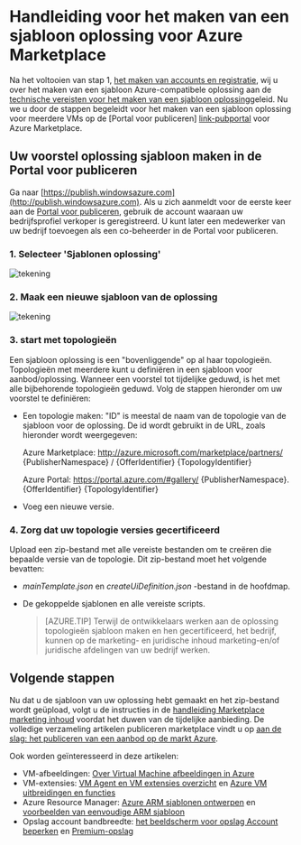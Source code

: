 <properties
   pageTitle="Handleiding voor het maken van een sjabloon oplossing voor Marketplace | Microsoft Azure"
   description="Gedetailleerde instructies over het maken, certificeren en implementeren van een Multi-VM afbeelding oplossing sjabloon voor kopen op de markt Azure."
   services="marketplace-publishing"
   documentationCenter=""
   authors="HannibalSII"
   manager="hascipio"
   editor=""/>

   <tags
      ms.service="marketplace"
      ms.devlang="na"
      ms.topic="article"
      ms.tgt_pltfrm="na"
      ms.workload="na"
      ms.date="07/27/2016"
      ms.author="hascipio; v-divte" />

# <a name="guide-to-create-a-solution-template-for-azure-marketplace"></a>Handleiding voor het maken van een sjabloon oplossing voor Azure Marketplace
Na het voltooien van stap 1, [het maken van accounts en registratie][link-acct-creation], wij u over het maken van een sjabloon Azure-compatibele oplossing aan de [technische vereisten voor het maken van een sjabloon oplossing](marketplace-publishing-solution-template-creation-prerequisites.md)geleid. Nu we u door de stappen begeleidt voor het maken van een sjabloon oplossing voor meerdere VMs op de [Portal voor publiceren] [ link-pubportal] voor Azure Marketplace.

## <a name="create-your-solution-template-offer-in-the-publishing-portal"></a>Uw voorstel oplossing sjabloon maken in de Portal voor publiceren
Ga naar [https://publish.windowsazure.com](http://publish.windowsazure.com). Als u zich aanmeldt voor de eerste keer aan de [Portal voor publiceren](https://publish.windowsazure.com/), gebruik de account waaraan uw bedrijfsprofiel verkoper is geregistreerd. U kunt later een medewerker van uw bedrijf toevoegen als een co-beheerder in de Portal voor publiceren.

### <a name="1-select-solution-templates"></a>1. Selecteer 'Sjablonen oplossing'

  ![tekening][img-pubportal-menu-sol-templ]

### <a name="2-create-a-new-solution-template"></a>2. Maak een nieuwe sjabloon van de oplossing

  ![tekening][img-pubportal-sol-templ-new]

### <a name="3-start-with-topologies"></a>3. start met topologieën
Een sjabloon oplossing is een "bovenliggende" op al haar topologieën. Topologieën met meerdere kunt u definiëren in een sjabloon voor aanbod/oplossing. Wanneer een voorstel tot tijdelijke geduwd, is het met alle bijbehorende topologieën geduwd. Volg de stappen hieronder om uw voorstel te definiëren:     

- Een topologie maken: "ID" is meestal de naam van de topologie van de sjabloon voor de oplossing. De id wordt gebruikt in de URL, zoals hieronder wordt weergegeven:

  Azure Marketplace: http://azure.microsoft.com/marketplace/partners/ {PublisherNamespace} / {OfferIdentifier} {TopologyIdentifier}

  Azure Portal: https://portal.azure.com/#gallery/ {PublisherNamespace}. {OfferIdentifier} {TopologyIdentifier}

- Voeg een nieuwe versie.

### <a name="4-get-your-topology-versions-certified"></a>4. Zorg dat uw topologie versies gecertificeerd
Upload een zip-bestand met alle vereiste bestanden om te creëren die bepaalde versie van de topologie. Dit zip-bestand moet het volgende bevatten:

- *mainTemplate.json* en *createUiDefinition.json* -bestand in de hoofdmap.
- De gekoppelde sjablonen en alle vereiste scripts.

  > [AZURE.TIP] Terwijl de ontwikkelaars werken aan de oplossing topologieën sjabloon maken en hen gecertificeerd, het bedrijf, kunnen op de marketing- en juridische inhoud marketing-en/of juridische afdelingen van uw bedrijf werken.

## <a name="next-steps"></a>Volgende stappen
Nu dat u de sjabloon van uw oplossing hebt gemaakt en het zip-bestand wordt geüpload, volgt u de instructies in de [handleiding Marketplace marketing inhoud](marketplace-publishing-push-to-staging.md) voordat het duwen van de tijdelijke aanbieding. De volledige verzameling artikelen publiceren marketplace vindt u op [aan de slag: het publiceren van een aanbod op de markt Azure](marketplace-publishing-getting-started.md).

Ook worden geïnteresseerd in deze artikelen:

- VM-afbeeldingen: [Over Virtual Machine afbeeldingen in Azure](https://msdn.microsoft.com/library/azure/dn790290.aspx)
- VM-extensies: [VM Agent en VM extensies overzicht](https://msdn.microsoft.com/library/azure/dn832621.aspx) en [Azure VM uitbreidingen en functies](https://msdn.microsoft.com/library/azure/dn606311.aspx)
- Azure Resource Manager: [Azure ARM sjablonen ontwerpen](../resource-group-authoring-templates.md) en [voorbeelden van eenvoudige ARM sjabloon](https://github.com/rjmax/ArmExamples)
- Opslag account bandbreedte: [het beeldscherm voor opslag Account beperken](http://blogs.msdn.com/b/mast/archive/2014/08/02/how-to-monitor-for-storage-account-throttling.aspx) en [Premium-opslag](../storage/storage-premium-storage.md#scalability-and-performance-targets-when-using-premium-storage)

[img-pubportal-menu-sol-templ]:media/marketplace-publishing-solution-template-creation/pubportal-menu-solution-templates.png
[img-pubportal-sol-templ-new]:media/marketplace-publishing-solution-template-creation/pubportal-solution-template-new.png
[link-acct-creation]:marketplace-publishing-accounts-creation-registration.md
[link-pubportal]:https://publish.windowsazure.com
